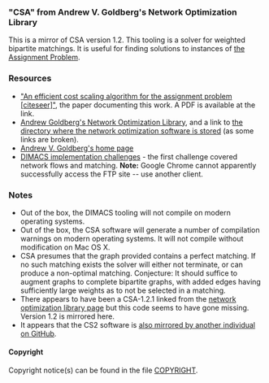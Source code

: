 ### "CSA" from Andrew V. Goldberg's Network Optimization Library

This is a mirror of CSA version 1.2. This tooling is a solver for weighted bipartite matchings. It is useful for finding solutions to instances of [the Assignment Problem](https://en.wikipedia.org/wiki/Assignment_problem).

### Resources

 - ["An efficient cost scaling algorithm for the assignment problem [citeseer]"](http://citeseerx.ist.psu.edu/viewdoc/summary?doi=10.1.1.228.3430), the paper documenting this work. A PDF is available at the link.
 - [Andrew Goldberg's Network Optimization Library](http://www.avglab.com/andrew/soft.html), and a link to [the directory where the network optimization software is stored](http://www.avglab.com/andrew/soft/) (as some links are broken).
 - [Andrew V. Goldberg's home page](http://www.avglab.com/andrew/)
 - [DIMACS implementation challenges](http://dimacs.rutgers.edu/Challenges/) - the first challenge covered network flows and matching. **Note:** Google Chrome cannot apparently successfully access the FTP site -- use another client.

### Notes

 - Out of the box, the DIMACS tooling will not compile on modern operating systems.
 - Out of the box, the CSA software will generate a number of compilation warnings on modern operating systems. It will not compile without modification on Mac OS X.
 - CSA presumes that the graph provided contains a perfect matching. If no such matching exists the solver will either not terminate, or can produce a non-optimal matching. Conjecture: It should suffice to augment graphs to complete bipartite graphs, with added edges having sufficiently large weights as to not be selected in a matching.
 - There appears to have been a CSA-1.2.1 linked from the [network optimization library page](http://www.avglab.com/andrew/soft.html) but this code seems to have gone missing. Version 1.2 is mirrored here.
 - It appears that the CS2 software is [also mirrored by another individual on GitHub](https://github.com/iveney/cs2).

#### Copyright

Copyright notice(s) can be found in the file [COPYRIGHT](COPYRIGHT.md).
